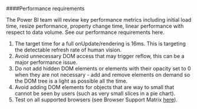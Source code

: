 ####Performance requirements

The Power BI team will review key performance metrics including initial load time, resize performance, property change time, linear performance with respect to data volume. See our performance requirements here.

1. The target time for a full onUpdate/rendering is 16ms. This is targeting the detectable refresh rate of human vision.
2. Avoid unnecessary DOM access that may trigger reflow, this can be a major performance issue.
3. Do not add hidden DOM elements or elements with their opacity set to 0 when they are not necessary - add and remove elements on demand so the DOM tree is a light as possible all the time.
4. Avoid adding DOM elements for objects that are way to small that cannot be seen by users (such as very small slices in a pie chart).
5. Test on all supported browsers (see Browser Support Matrix [here](https://support.powerbi.com/knowledgebase/articles/443109-supported-browsers-for-power-bi)).
  